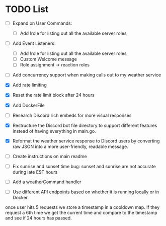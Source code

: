 # TODO List

- [ ] Expand on User Commands:
  - [ ] Add !role for listing out all the available server roles

- [ ] Add Event Listeners:
  - [ ] Add !role for listing out all the available server roles
  - [ ] Custom Welcome message
  - [ ] Role assignment -> reaction roles

- [ ] Add concurrency support when making calls out to my weather service
- [X] Add rate limiting
- [X] Reset the rate limit block after 24 hours
- [X] Add DockerFile
- [ ] Research Discord rich embeds for more visual responses
- [X] Restructure the Discord bot file directory to support different features instead of having everything in main.go.
- [X] Reformat the weather service response to Discord users by converting raw JSON into a more user-friendly, readable message.
- [ ] Create instructions on main readme
- [ ] Fix sunrise and sunset time bug: sunset and sunrise are not accurate during late EST hours
- [ ] Add a weatherCommand handler
- [ ] Use different API endpoints based on whether it is running locally or in Docker.


once user hits 5 requests we store a timestamp in a cooldown map. If they request a 6th time we get the current time and compare to the timestamp and see if 24 hours has passed.



